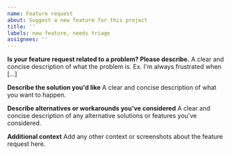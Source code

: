 ```yaml
---
name: Feature request
about: Suggest a new feature for this project
title: ''
labels: new feature, needs triage
assignees: ''
---
```


**Is your feature request related to a problem? Please describe.**
A clear and concise description of what the problem is. Ex. I'm always frustrated when [...]

**Describe the solution you'd like**
A clear and concise description of what you want to happen.

**Describe alternatives or workarounds you've considered**
A clear and concise description of any alternative solutions or features you've considered.

**Additional context**
Add any other context or screenshots about the feature request here.